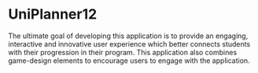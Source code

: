# UniPlanner12
The ultimate goal of developing this application is to provide an engaging, interactive and innovative user experience which better connects students with their progression in their program. This application also combines game-design elements to encourage users to engage with the application.
